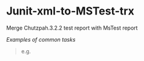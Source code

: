 Junit-xml-to-MSTest-trx
=======================

Merge Chutzpah.3.2.2 test report with MsTest report


_Examples of common tasks_
> e.g.
